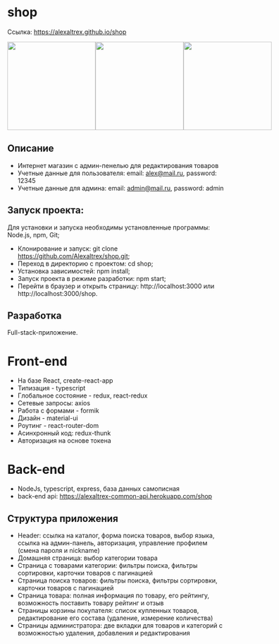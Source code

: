 # shop
Ссылка: https://alexaltrex.github.io/shop

<div style="display:flex;">
  <img src="https://user-images.githubusercontent.com/56224288/157691188-f5cb1d83-17f6-404d-9073-08b93d6e38f9.jpg" height="200">
  <img src="https://user-images.githubusercontent.com/56224288/157691192-41c9df25-09ac-4344-ae72-6dfc63919446.jpg" height="200">
  <img src="https://user-images.githubusercontent.com/56224288/157691576-33b8cd29-d808-46aa-aa37-9b988c60ad12.jpg" height="200">
</div> 

## Описание
* Интернет магазин с админ-пенелью для редактирования товаров
* Учетные данные для пользователя: email: alex@mail.ru, password: 12345
* Учетные данные для админа: email: admin@mail.ru, password: admin

## Запуск проекта:
Для установки и запуска необходимы установленные программы: Node.js, npm, Git;
* Клонирование и запуск: git clone https://github.com/Alexaltrex/shop.git;
* Переход в директорию с проектом: cd shop;
* Установка зависимостей: npm install;
* Запуск проекта в режиме разработки: npm start;
* Перейти в браузер и открыть страницу: http://localhost:3000 или http://localhost:3000/shop.

## Разработка 
Full-stack-приложение.
# Front-end 
* На базе React, create-react-app
* Типизация - typescript
* Глобальное состояние - redux, react-redux
* Сетевые запросы: axios
* Работа с формами - formik
* Дизайн - material-ui
* Роутинг - react-router-dom
* Асинхронный код: redux-thunk
* Авторизация на основе токена
# Back-end 
* NodeJs, typescript, express, база данных самописная
* back-end api: https://alexaltrex-common-api.herokuapp.com/shop

## Структура приложения
* Header: ссылка на каталог, форма поиска товаров, выбор языка, ссылка на админ-панель, авторизация, управление профилем (смена пароля и nickname)
* Домашняя страница: выбор категории товара
* Страница с товарами категории: фильтры поиска, фильтры сортировки, карточки товаров с пагинацией
* Страница поиска товаров: фильтры поиска, фильтры сортировки, карточки товаров с пагинацией
* Страница товара: полная информация по товару, его рейтингу, возможность поставить товару рейтинг и отзыв
* Страницы корзины покупателя: список купленных товаров, редактирование его состава (удаление, измерение количества)
* Страницы администратора: две вкладки для товаров и категорий с возможностью удаления, добавления и редактирования
